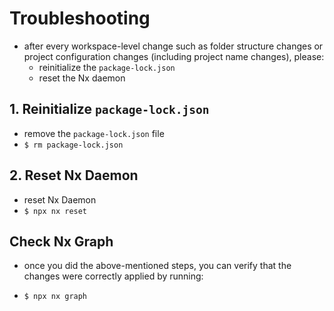 # Troubleshooting

- after every workspace-level change such as folder structure changes or project configuration changes (including project name changes), please:
  - reinitialize the `package-lock.json`
  - reset the Nx daemon

## 1. Reinitialize `package-lock.json`
- remove the `package-lock.json` file
- `$ rm package-lock.json`

## 2. Reset Nx Daemon
- reset Nx Daemon
- `$ npx nx reset`

## Check Nx Graph
- once you did the above-mentioned steps, you can verify that the changes were correctly applied by running:

- `$ npx nx graph`
